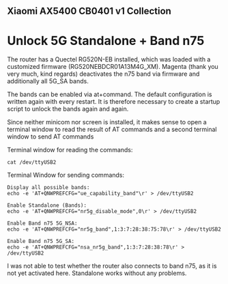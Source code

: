 ## Xiaomi AX5400 CB0401 v1 Collection

# Unlock 5G Standalone + Band n75

The router has a Quectel RG520N-EB installed, which was loaded with a customized firmware (RG520NEBDCR01A13M4G_XM).
Magenta (thank you very much, kind regards) deactivates the n75 band via firmware and additionally all 5G_SA bands.

The bands can be enabled via at+command. The default configuration is written again with every restart. It is therefore necessary to create a startup script to unlock the bands again and again.

Since neither minicom nor screen is installed, it makes sense to open a terminal window to read the result of AT commands and a second terminal window to send AT commands

Terminal window for reading the commands:

```cat /dev/ttyUSB2```

Terminal Window for sending commands:
```
Display all possible bands:
echo -e 'AT+QNWPREFCFG="ue_capability_band"\r' > /dev/ttyUSB2

Enable Standalone (Bands):
echo -e 'AT+QNWPREFCFG="nr5g_disable_mode",0\r' > /dev/ttyUSB2

Enable Band n75 5G_NSA:
echo -e 'AT+QNWPREFCFG="nr5g_band",1:3:7:28:38:75:78\r' > /dev/ttyUSB2

Enable Band n75 5G_SA:
echo -e 'AT+QNWPREFCFG="nsa_nr5g_band",1:3:7:28:38:78\r' > /dev/ttyUSB2
```

I was not able to test whether the router also connects to band n75, as it is not yet activated here. Standalone works without any problems.
